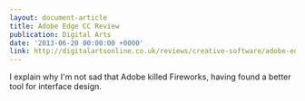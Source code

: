 ```yaml
---
layout: document-article
title: Adobe Edge CC Review
publication: Digital Arts
date: '2013-06-20 00:00:00 +0000'
link: http://digitalartsonline.co.uk/reviews/creative-software/adobe-edge-review/
---
```

I explain why I'm not sad that Adobe killed Fireworks, having found a better tool for interface design.